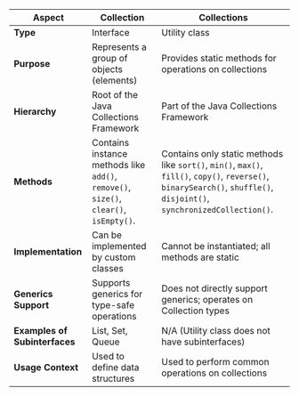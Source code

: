 
| **Aspect**                    | **Collection**                                           | **Collections**                                          |
|-------------------------------|---------------------------------------------------------|---------------------------------------------------------|
| **Type**                      | Interface                                               | Utility class                                           |
| **Purpose**                   | Represents a group of objects (elements)               | Provides static methods for operations on collections   |
| **Hierarchy**                 | Root of the Java Collections Framework                  | Part of the Java Collections Framework                  |
| **Methods**                   | Contains instance methods like `add()`, `remove()`, `size()`, `clear()`, `isEmpty()`. | Contains only static methods like `sort()`, `min()`, `max()`, `fill()`, `copy()`, `reverse()`, `binarySearch()`, `shuffle()`, `disjoint()`, `synchronizedCollection()`. |
| **Implementation**            | Can be implemented by custom classes                    | Cannot be instantiated; all methods are static          |
| **Generics Support**          | Supports generics for type-safe operations              | Does not directly support generics; operates on Collection types |
| **Examples of Subinterfaces** | List, Set, Queue                                        | N/A (Utility class does not have subinterfaces)         |
| **Usage Context**             | Used to define data structures                           | Used to perform common operations on collections        |
